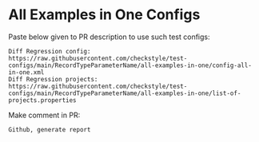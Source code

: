 # All Examples in One Configs
Paste below given to PR description to use such test configs:
```
Diff Regression config: https://raw.githubusercontent.com/checkstyle/test-configs/main/RecordTypeParameterName/all-examples-in-one/config-all-in-one.xml
Diff Regression projects: https://raw.githubusercontent.com/checkstyle/test-configs/main/RecordTypeParameterName/all-examples-in-one/list-of-projects.properties
```
Make comment in PR:
```
Github, generate report
```
